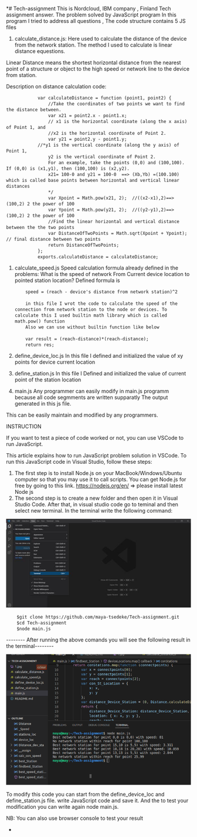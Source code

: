 *# Tech-assignment
This is Nordcloud, IBM company , Finland Tech assignment answer.
The problem solved by JavaScript program 
 In this program I tried to address all questions , The code structure contains 5 JS files
 1. calculate_distance.js: Here used to calculate the distance of the device from the network station. The method I used to calculate is linear distance equestions.
   
   Linear Distance means the shortest horizontal distance from the nearest point of a structure or object to the high speed or network line to the device from station.

Description on distance calculation code:

                var calculateDistance = function (point1, point2) {
                    //Take the coordinates of two points we want to find the distance between.
                    var x21 = point2.x - point1.x;
                    // x1 is the horizontal coordinate (along the x axis) of Point 1, and 
                    //x2 is the horizontal coordinate of Point 2. 
                    var y21 = point2.y - point1.y;
                //*y1 is the vertical coordinate (along the y axis) of Point 1, 
                    y2 is the vertical coordinate of Point 2.
                    For an example, take the points (0,0) and (100,100). If (0,0) is (x1,y1), then (100,100) is (x2,y2).
                    x21= 100-0 and y21 = 100-0  ==> (Xb,Yb) =(100.100) which is called base points between horizontal and vertical linear distances
                    */
                    var Xpoint = Math.pow(x21, 2);  //((x2-x1),2)==>(100,2) 2 the power of 100
                    var Ypoint = Math.pow(y21, 2);  //((y2-y1),2)==>(100,2) 2 the power of 100
                    //Find the linear horizontal and vertical distance between the the two points
                    var DistanceOfTwoPoints = Math.sqrt(Xpoint + Ypoint); // final distance between two points
                    return DistanceOfTwoPoints;
                };
                exports.calculateDistance = calculateDistance;


 1. calculate_speed.js
 Speed calculation formula already defined in the problems: What is the speed of network From Current device location to pointed station location?
            Defined formula is 

            speed = (reach - device's distance from network station)^2

            in this file I wrot the code to calculate the speed of the connection from network station to the node or devices. To calculate this I used builtin math library which is called math.pow() function
            Also we can use without builtin function like below
            
            var result = (reach-distance)*(reach-distance);
            return res;

 3. define_device_loc.js
             In this file I defined and initialized the value of xy points for device current location
 4. define_station.js
              In this file I Defined and initialized the value of current point of the station location
 5. main.js
 Any programmer can easily modify in main.js programm because all code segmments are written supparatly 
 The output generated in this js file.

 This can be easily maintain and modified by any programmers.

 INSTRUCTION

If you want to test  a piece of code worked or not, you can use VSCode to run JavaScript.


This article explains how to run JavaScript problem solution in VSCode. To run this JavaScript code in Visual Studio, follow these steps:


1. The first step is to install Node.js on your MacBook/Windows/Ubuntu computer so that you may use it to call scripts.
        You can get Node.js for free by going to this link. https://nodejs.org/en/ => please install latest Node js
2. The second step is to create a new folder and then open it in Visual Studio Code.
After that, in visual studio code go to teminal and then select new terminal. In the terminal write the following command:


![Screenshot](1.jpg)


        $git clone https://github.com/maya-tsedeke/Tech-assignment.git 
        $cd Tech-assignment
        $node main.js



-------- After running the above comands you will see the following result in the terminal--------

![Screenshot](2.png)

To modify this code you can start from the define_device_loc and define_station.js file. write JavaScript code and save it. And the to test your modification you can write again node main.js.

NB: You can also use browser console to test your result




*